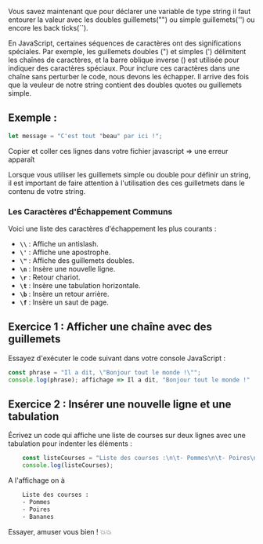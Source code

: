 Vous savez maintenant que pour déclarer une variable de type string il faut entourer la valeur avec les doubles guillemets("") ou simple guillemets('') ou encore les back ticks(``).

En JavaScript, certaines séquences de caractères ont des significations spéciales. Par exemple, les guillemets doubles (") et simples (') délimitent les chaînes de caractères, et la barre oblique inverse (\) est utilisée pour indiquer des caractères spéciaux. Pour inclure ces caractères dans une chaîne sans perturber le code, nous devons les échapper.
Il arrive des fois que la veuleur de notre string contient des doubles quotes ou guillemets simple.

## Exemple :
```js
let message = "C'est tout "beau" par ici !";
```
Copier et coller ces lignes dans votre fichier javascript => une erreur apparaît

Lorsque vous utiliser les guillemets simple ou double pour définir un string, il est important de faire attention à l'utilisation des ces guilletmets dans le contenu de votre string.

### Les Caractères d'Échappement Communs
Voici une liste des caractères d'échappement les plus courants :

- **`\\`** : Affiche un antislash.
- **`\'`** : Affiche une apostrophe.
- **`\"`** : Affiche des guillemets doubles.
- **`\n`** : Insère une nouvelle ligne.
- **`\r`** : Retour chariot.
- **`\t`** : Insère une tabulation horizontale.
- **`\b`** : Insère un retour arrière.
- **`\f`** : Insère un saut de page.


## Exercice 1 : Afficher une chaîne avec des guillemets
Essayez d'exécuter le code suivant dans votre console JavaScript :
```js
const phrase = "Il a dit, \"Bonjour tout le monde !\"";
console.log(phrase); affichage => Il a dit, "Bonjour tout le monde !"
```
## Exercice 2 : Insérer une nouvelle ligne et une tabulation
Écrivez un code qui affiche une liste de courses sur deux lignes avec une tabulation pour indenter les éléments :

```js
    const listeCourses = "Liste des courses :\n\t- Pommes\n\t- Poires\n\t- Bananes";
    console.log(listeCourses);
```

A l'affichage on à

```sh
    Liste des courses :
    - Pommes
    - Poires
    - Bananes
```

Essayer, amuser vous bien ! 💥💥
